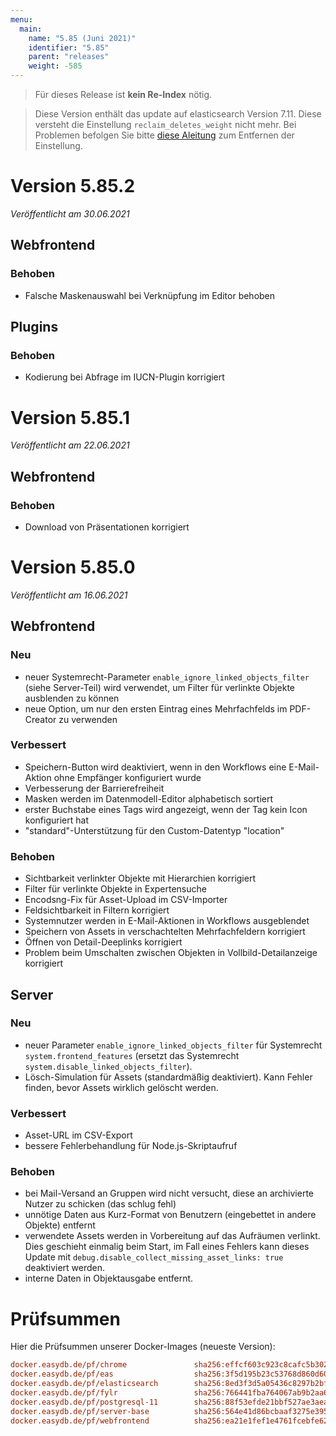 ```yaml
---
menu:
  main:
    name: "5.85 (Juni 2021)"
    identifier: "5.85"
    parent: "releases"
    weight: -585
---
```


> Für dieses Release ist **kein Re-Index** nötig. 

> Diese Version enthält das update auf elasticsearch Version 7.11. Diese versteht die Einstellung `reclaim_deletes_weight` nicht mehr. Bei Problemen befolgen Sie bitte [diese Aleitung](/en/technical/elasticsearch/updates/version_7.11) zum Entfernen der Einstellung.

# Version 5.85.2

*Veröffentlicht am 30.06.2021*

## Webfrontend

### Behoben

* Falsche Maskenauswahl bei Verknüpfung im Editor behoben

## Plugins

### Behoben

* Kodierung bei Abfrage im IUCN-Plugin korrigiert

# Version 5.85.1

*Veröffentlicht am 22.06.2021*

## Webfrontend

### Behoben

* Download von Präsentationen korrigiert

# Version 5.85.0

*Veröffentlicht am 16.06.2021*

## Webfrontend

### Neu

* neuer Systemrecht-Parameter `enable_ignore_linked_objects_filter` (siehe Server-Teil) wird verwendet, um Filter für verlinkte Objekte ausblenden zu können
* neue Option, um nur den ersten Eintrag eines Mehrfachfelds im PDF-Creator zu verwenden

### Verbessert

* Speichern-Button wird deaktiviert, wenn in den Workflows eine E-Mail-Aktion ohne Empfänger konfiguriert wurde
* Verbesserung der Barrierefreiheit
* Masken werden im Datenmodell-Editor alphabetisch sortiert
* erster Buchstabe eines Tags wird angezeigt, wenn der Tag kein Icon konfiguriert hat
* "standard"-Unterstützung für den Custom-Datentyp "location"

### Behoben

* Sichtbarkeit verlinkter Objekte mit Hierarchien korrigiert
* Filter für verlinkte Objekte in Expertensuche
* Encodsng-Fix für Asset-Upload im CSV-Importer
* Feldsichtbarkeit in Filtern korrigiert
* Systemnutzer werden in E-Mail-Aktionen in Workflows ausgeblendet
* Speichern von Assets in verschachtelten Mehrfachfeldern korrigiert
* Öffnen von Detail-Deeplinks korrigiert
* Problem beim Umschalten zwischen Objekten in Vollbild-Detailanzeige korrigiert

## Server

### Neu

* neuer Parameter `enable_ignore_linked_objects_filter` für Systemrecht `system.frontend_features` (ersetzt das Systemrecht `system.disable_linked_objects_filter`).
* Lösch-Simulation für Assets (standardmäßig deaktiviert). Kann Fehler finden, bevor Assets wirklich gelöscht werden.

### Verbessert

* Asset-URL im CSV-Export
* bessere Fehlerbehandlung für Node.js-Skriptaufruf

### Behoben

* bei Mail-Versand an Gruppen wird nicht versucht, diese an archivierte Nutzer zu schicken (das schlug fehl)
* unnötige Daten aus Kurz-Format von Benutzern (eingebettet in andere Objekte) entfernt
* verwendete Assets werden in Vorbereitung auf das Aufräumen verlinkt. Dies geschieht einmalig beim Start, im Fall eines Fehlers kann dieses Update mit `debug.disable_collect_missing_asset_links: true` deaktiviert werden.
* interne Daten in Objektausgabe entfernt.

# Prüfsummen

Hier die Prüfsummen unserer Docker-Images (neueste Version): 

```ini
docker.easydb.de/pf/chrome               sha256:effcf603c923c8cafc5b302b717353bb43a447a9df858ce0e66e263fae4f93f3
docker.easydb.de/pf/eas                  sha256:3f5d195b23c53768d860d60b343358497296f8f78d5db918cd032fcb80882e74
docker.easydb.de/pf/elasticsearch        sha256:8ed3f3d5a05436c8297b2bf3aa1d359aa1256dc89ceaa429b1daa7c11e4f1ea4
docker.easydb.de/pf/fylr                 sha256:766441fba764067ab9b2aa6674490cbe53f74a2db70a5fd436b80b7fd7ce297b
docker.easydb.de/pf/postgresql-11        sha256:88f53efde21bbf527ae3aea5022f5657c89d7ac8fa75a11c22ffa955ce207012
docker.easydb.de/pf/server-base          sha256:564e41d86bcbaaf3275e3957d58e1b34e6ab93a4454c31fe8040657e7e2ae1bd
docker.easydb.de/pf/webfrontend          sha256:ea21e1fef1e4761fcebfe62660d9c39514f83bf00b3cf3a89deb17447bb62c6b
```
